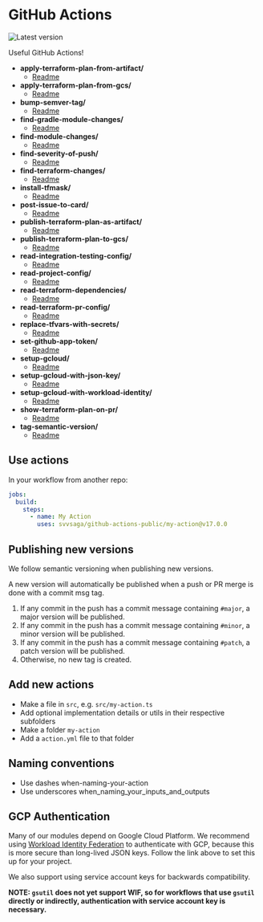 # GitHub Actions

![Latest version](https://img.shields.io/github/v/tag/svvsaga/github-actions-public?label=Latest)

Useful GitHub Actions!

<!-- filetree -->

- **apply-terraform-plan-from-artifact/**
    - [Readme](./apply-terraform-plan-from-artifact/README.md)
- **apply-terraform-plan-from-gcs/**
    - [Readme](./apply-terraform-plan-from-gcs/README.md)
- **bump-semver-tag/**
    - [Readme](./bump-semver-tag/README.md)
- **find-gradle-module-changes/**
    - [Readme](./find-gradle-module-changes/README.md)
- **find-module-changes/**
    - [Readme](./find-module-changes/README.md)
- **find-severity-of-push/**
    - [Readme](./find-severity-of-push/README.md)
- **find-terraform-changes/**
    - [Readme](./find-terraform-changes/README.md)
- **install-tfmask/**
    - [Readme](./install-tfmask/README.md)
- **post-issue-to-card/**
    - [Readme](./post-issue-to-card/README.md)
- **publish-terraform-plan-as-artifact/**
    - [Readme](./publish-terraform-plan-as-artifact/README.md)
- **publish-terraform-plan-to-gcs/**
    - [Readme](./publish-terraform-plan-to-gcs/README.md)
- **read-integration-testing-config/**
    - [Readme](./read-integration-testing-config/README.md)
- **read-project-config/**
    - [Readme](./read-project-config/README.md)
- **read-terraform-dependencies/**
    - [Readme](./read-terraform-dependencies/README.md)
- **read-terraform-pr-config/**
    - [Readme](./read-terraform-pr-config/README.md)
- **replace-tfvars-with-secrets/**
    - [Readme](./replace-tfvars-with-secrets/README.md)
- **set-github-app-token/**
    - [Readme](./set-github-app-token/README.md)
- **setup-gcloud/**
    - [Readme](./setup-gcloud/README.md)
- **setup-gcloud-with-json-key/**
    - [Readme](./setup-gcloud-with-json-key/README.md)
- **setup-gcloud-with-workload-identity/**
    - [Readme](./setup-gcloud-with-workload-identity/README.md)
- **show-terraform-plan-on-pr/**
    - [Readme](./show-terraform-plan-on-pr/README.md)
- **tag-semantic-version/**
    - [Readme](./tag-semantic-version/README.md)

<!-- filetreestop -->

## Use actions

In your workflow from another repo:

```yaml
jobs:
  build:
    steps:
      - name: My Action
        uses: svvsaga/github-actions-public/my-action@v17.0.0
```

## Publishing new versions

We follow semantic versioning when publishing new versions.

A new version will automatically be published when a push or PR merge is done with a commit msg tag.

1. If any commit in the push has a commit message containing `#major`, a major version will be published.
1. If any commit in the push has a commit message containing `#minor`, a minor version will be published.
1. If any commit in the push has a commit message containing `#patch`, a patch version will be published.
1. Otherwise, no new tag is created.

## Add new actions

- Make a file in `src`, e.g. `src/my-action.ts`
- Add optional implementation details or utils in their respective subfolders
- Make a folder `my-action`
- Add a `action.yml` file to that folder

## Naming conventions

- Use dashes when-naming-your-action
- Use underscores when_naming_your_inputs_and_outputs

## GCP Authentication

Many of our modules depend on Google Cloud Platform. We recommend using [Workload Identity Federation](https://cloud.google.com/blog/products/identity-security/enabling-keyless-authentication-from-github-actions) to authenticate with GCP, because this is more secure than long-lived JSON keys. Follow the link above to set this up for your project.

We also support using service account keys for backwards compatibility.

**NOTE: `gsutil` does not yet support WIF, so for workflows that use `gsutil` directly or indirectly, authentication with service account key is necessary.**
